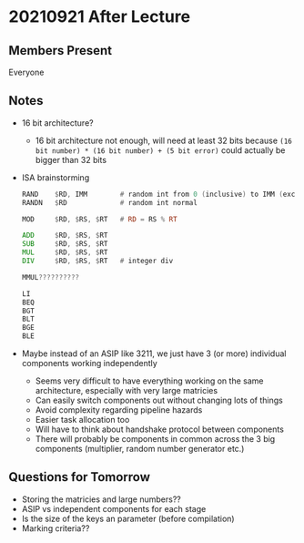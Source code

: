 # 20210921 After Lecture

## Members Present

Everyone

## Notes

- 16 bit architecture?
  - 16 bit architecture not enough, will need at least 32 bits because `(16 bit number) * (16 bit number) + (5 bit error)` could actually be bigger than 32 bits
- ISA brainstorming

    ```asm
    RAND    $RD, IMM        # random int from 0 (inclusive) to IMM (exclusive)
    RANDN   $RD             # random int normal

    MOD     $RD, $RS, $RT   # RD = RS % RT

    ADD     $RD, $RS, $RT
    SUB     $RD, $RS, $RT
    MUL     $RD, $RS, $RT
    DIV     $RD, $RS, $RT   # integer div

    MMUL??????????

    LI
    BEQ
    BGT
    BLT
    BGE
    BLE
    ```

- Maybe instead of an ASIP like 3211, we just have 3 (or more) individual components working independently
  - Seems very difficult to have everything working on the same architecture, especially with very large matricies
  - Can easily switch components out without changing lots of things
  - Avoid complexity regarding pipeline hazards
  - Easier task allocation too
  - Will have to think about handshake protocol between components
  - There will probably be components in common across the 3 big components (multiplier, random number generator etc.)

## Questions for Tomorrow

- Storing the matricies and large numbers??
- ASIP vs independent components for each stage
- Is the size of the keys an parameter (before compilation)
- Marking criteria??

